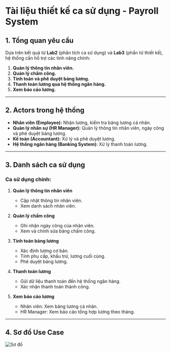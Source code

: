 # Tài liệu thiết kế ca sử dụng - Payroll System

## 1. Tổng quan yêu cầu
Dựa trên kết quả từ **Lab2** (phân tích ca sử dụng) và **Lab3** (phần tử thiết kế), hệ thống cần hỗ trợ các tính năng chính:
1. **Quản lý thông tin nhân viên.**
2. **Quản lý chấm công.**
3. **Tính toán và phê duyệt bảng lương.**
4. **Thanh toán lương qua hệ thống ngân hàng.**
5. **Xem báo cáo lương.**

---

## 2. Actors trong hệ thống
- **Nhân viên (Employee):** Nhận lương, kiểm tra bảng lương cá nhân.
- **Quản lý nhân sự (HR Manager):** Quản lý thông tin nhân viên, ngày công và phê duyệt bảng lương.
- **Kế toán (Accountant):** Xử lý và phê duyệt lương.
- **Hệ thống ngân hàng (Banking System):** Xử lý thanh toán lương.

---

## 3. Danh sách ca sử dụng
### Ca sử dụng chính:
1. **Quản lý thông tin nhân viên**
   - Cập nhật thông tin nhân viên.
   - Xem danh sách nhân viên.

2. **Quản lý chấm công**
   - Ghi nhận ngày công của nhân viên.
   - Xem và chỉnh sửa bảng chấm công.

3. **Tính toán bảng lương**
   - Xác định lương cơ bản.
   - Tính phụ cấp, khấu trừ, lương cuối cùng.
   - Phê duyệt bảng lương.

4. **Thanh toán lương**
   - Gửi dữ liệu thanh toán đến hệ thống ngân hàng.
   - Xác nhận thanh toán thành công.

5. **Xem báo cáo lương**
   - Nhân viên: Xem bảng lương cá nhân.
   - HR Manager: Xem báo cáo tổng hợp lương theo tháng.

---

## 4. Sơ đồ Use Case
![Sơ đồ](https://www.planttext.com/api/plantuml/png/TLHDQzj04BthLmo-X_w34jU414gBQpUbjx9TRQIbgrsn6gM8qdFfiOVUeuPU0gOjv6HHUbZ8_zX_qf6LjQEF-6BmlFVcpPjP7nV8B9QPYfIuG403LYOfGYoju2YDZXX7Os7sCdK_D5nATwDdm0euoN9bAY52_LNfjzSQbFiBUWSjVFDdXpnRlM2Q9S86w7E__KUTNDqfpJatfKQcCG3EVFC5CFNDDvs0Jbgrr5tfP0T_nlI7TLMWoAAezSXqeWJCbgooHYdeIZFu505zoa9mLb1vuRURd9pH5qsPkbjIHgdllHx6Eb-yEyzZXc8_Nq_chSWWPZg5mjKydMA_aUBZDFSqbPq1tSvqLG5lNGJUId1ZupcYqDI0Z_i-uHJ8rxQrRpOCthTn9q0_RdzcVQcJME9ZGg_TXYHsuOEw-trN7sWBfdYfQFJxAFl4PUfk82uhMWs6vWE1UPvRSpbDFoNJ4cBV_08bIQEa9R3W90YioJAnCq6dq1-VqWxPJV0MHbz8cqrJQMDzknHMtMtkuSwMmXP6CxLcYjbgGiFLfcKQGDzy9nNQndK-ZA1LwXHM8ZSMeyzH5Au1ZewUFj9j_qG2Pd23ethloaRLqIsD48CJcTJlpN5uf04oEfSnP70GOy33XH_UzRv3Vwt71AO_gly0)
